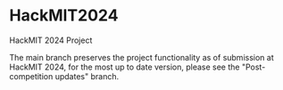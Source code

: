 # HackMIT2024
HackMIT 2024 Project


The main branch preserves the project functionality as of submission at HackMIT 2024, for the most up to date version, please see the "Post-competition updates" branch.
